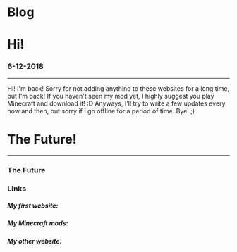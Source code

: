 # Blog
<html>
  <h1>Hi!</h1> <h3>6-12-2018</h3> <p></p>
  <hr/>
  <p>Hi! I'm back! Sorry for not adding anything to these websites for a long time, but I'm back! If you haven't seen my mod yet, I highly suggest you play Minecraft and download it! :D Anyways, I'll try to write a few updates every now and then, but sorry if I go offline for a period of time. Bye! ;)</p>
  <h1>The Future!</h1> <p></p>
  <hr/>
  <h3>The Future</h3> <p></p>

  <p></p>
  <p></p>
  <p></p>
  <p></p>
  <h3>Links</h3>
  
  <h5>My first website:</h5><a href="meepiable.github.io"></a>
  <h5>My Minecraft mods:</h5><a href="meepiable.github.io/mods"></a>
  <h5>My other website:</h5><a href="meepiable.github.io/IceBreakerGames"></a>
</html>

